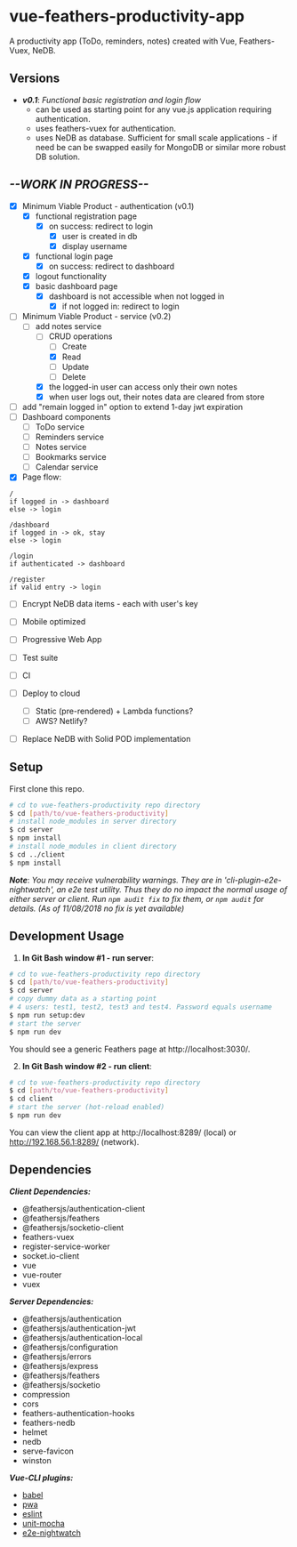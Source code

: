 # vue-feathers-productivity-app
A productivity app (ToDo, reminders, notes) created with Vue, Feathers-Vuex, NeDB.

## Versions


* ***v0.1***: *Functional basic registration and login flow*
  * can be used as starting point for any vue.js application requiring authentication.
  * uses feathers-vuex for authentication.
  * uses NeDB as database. Sufficient for small scale applications - if need be can be swapped easily for MongoDB or similar more robust DB solution.

## *--WORK IN PROGRESS--*
* [x] Minimum Viable Product - authentication (v0.1)
  * [x] functional registration page
    * [x] on success: redirect to login
      * [x] user is created in db
      * [x] display username
  * [x] functional login page
    * [x] on success: redirect to dashboard
  * [x] logout functionality
  * [x] basic dashboard page
    * [x] dashboard is not accessible when not logged in
      * [x] if not logged in: redirect to login
* [ ] Minimum Viable Product - service (v0.2)
  * [ ] add notes service
    * [ ] CRUD operations
      * [ ] Create
      * [x] Read
      * [ ] Update
      * [ ] Delete
    * [x] the logged-in user can access only their own notes
    * [x] when user logs out, their notes data are cleared from store
* [ ] add "remain logged in" option to extend 1-day jwt expiration
* [ ] Dashboard components
  * [ ] ToDo service
  * [ ] Reminders service
  * [ ] Notes service
  * [ ] Bookmarks service
  * [ ] Calendar service
* [x] Page flow:

```
/
if logged in -> dashboard
else -> login

/dashboard
if logged in -> ok, stay
else -> login

/login
if authenticated -> dashboard

/register
if valid entry -> login
```
* [ ] Encrypt NeDB data items - each with user's key
* [ ] Mobile optimized
* [ ] Progressive Web App
* [ ] Test suite
* [ ] CI
* [ ] Deploy to cloud
  * [ ] Static (pre-rendered) + Lambda functions?
  * [ ] AWS? Netlify?
* [ ] Replace NeDB with Solid POD implementation


## Setup

First clone this repo.
```bash
# cd to vue-feathers-productivity repo directory
$ cd [path/to/vue-feathers-productivity]
# install node_modules in server directory
$ cd server
$ npm install
# install node_modules in client directory
$ cd ../client
$ npm install
```

***Note***: *You may receive vulnerability warnings. They are in 'cli-plugin-e2e-nightwatch', an e2e test utility. Thus they do no impact the normal usage of either server or client. Run `npm audit fix` to fix them, or `npm audit` for details. (As of 11/08/2018 no fix is yet available)*


## Development Usage

1. **In Git Bash window #1 - run server**:
```bash
# cd to vue-feathers-productivity repo directory
$ cd [path/to/vue-feathers-productivity]
$ cd server
# copy dummy data as a starting point
# 4 users: test1, test2, test3 and test4. Password equals username
$ npm run setup:dev
# start the server
$ npm run dev
```
You should see a generic Feathers page at http://localhost:3030/.

2. **In Git Bash window #2 - run client**:
```bash
# cd to vue-feathers-productivity repo directory
$ cd [path/to/vue-feathers-productivity]
$ cd client
# start the server (hot-reload enabled)
$ npm run dev
```
You can view the client app at http://localhost:8289/ (local) or http://192.168.56.1:8289/ (network).


## Dependencies


***Client Dependencies:***
* @feathersjs/authentication-client
* @feathersjs/feathers
* @feathersjs/socketio-client
* feathers-vuex
* register-service-worker
* socket.io-client
* vue
* vue-router
* vuex

***Server Dependencies:***
* @feathersjs/authentication
* @feathersjs/authentication-jwt
* @feathersjs/authentication-local
* @feathersjs/configuration
* @feathersjs/errors
* @feathersjs/express
* @feathersjs/feathers
* @feathersjs/socketio
* compression
* cors
* feathers-authentication-hooks
* feathers-nedb
* helmet
* nedb
* serve-favicon
* winston

***Vue-CLI plugins:***
* [babel](https://github.com/vuejs/vue-cli/tree/dev/packages/%40vue/cli-plugin-babel)
* [pwa](https://github.com/vuejs/vue-cli/tree/dev/packages/%40vue/cli-plugin-pwa)
* [eslint](https://github.com/vuejs/vue-cli/tree/dev/packages/%40vue/cli-plugin-eslint)
* [unit-mocha](https://github.com/vuejs/vue-cli/tree/dev/packages/%40vue/cli-plugin-unit-mocha)
* [e2e-nightwatch](https://github.com/vuejs/vue-cli/tree/dev/packages/%40vue/cli-plugin-e2e-nightwatch)
